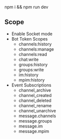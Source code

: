 npm i && npm run dev

## Scope
- Enable Socket mode
- Bot Token Scopes
  - channels:history
  - channels:manage
  - channels:read
  - chat:write
  - groups:history
  - groups:write
  - im:history
  - mpim:history
- Event Subscriptions
  - channel_archive
  - channel_created
  - channel_deleted
  - channel_rename
  - channel_unarchive
  - message.channels
  - message.groups
  - message.im
  - message.mpim

